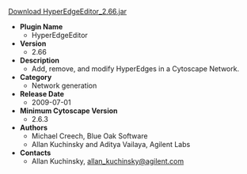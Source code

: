 <a href="HyperEdgeEditor_2.66.jar">Download HyperEdgeEditor_2.66.jar</a>

* __Plugin Name__
  * HyperEdgeEditor
* __Version__
  * 2.66
* __Description__
  * Add, remove, and modify HyperEdges in a Cytoscape Network.
* __Category__
  * Network generation
* __Release Date__
  * 2009-07-01
* __Minimum Cytoscape Version__
  * 2.6.3
* __Authors__
  * Michael Creech, Blue Oak Software
  * Allan Kuchinsky and Aditya Vailaya, Agilent Labs
* __Contacts__
  * Allan Kuchinsky, allan_kuchinsky@agilent.com
